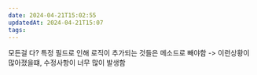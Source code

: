 ```yaml
---
date: 2024-04-21T15:02:55
updatedAt: 2024-04-21T15:07
tags: 
---
```

모든걸 다?
특정 필드로 인해 로직이 추가되는 것들은 메소드로 빼야함
-> 이런상황이 많아졌을떄, 수정사항이 너무 많이 발생함